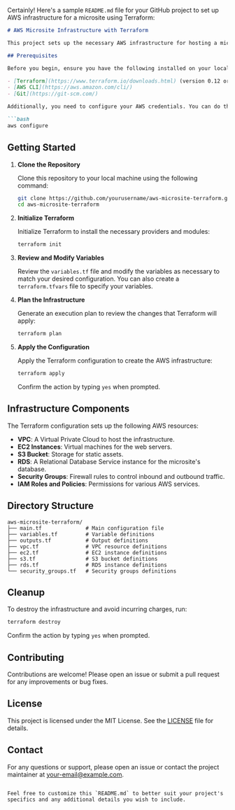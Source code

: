 Certainly! Here's a sample `README.md` file for your GitHub project to set up AWS infrastructure for a microsite using Terraform:

```markdown
# AWS Microsite Infrastructure with Terraform

This project sets up the necessary AWS infrastructure for hosting a microsite using Terraform. It includes configurations for various AWS services such as VPC, EC2, S3, RDS, and more.

## Prerequisites

Before you begin, ensure you have the following installed on your local machine:

- [Terraform](https://www.terraform.io/downloads.html) (version 0.12 or later)
- [AWS CLI](https://aws.amazon.com/cli/)
- [Git](https://git-scm.com/)

Additionally, you need to configure your AWS credentials. You can do this by running:

```bash
aws configure
```

## Getting Started

1. **Clone the Repository**

   Clone this repository to your local machine using the following command:

   ```bash
   git clone https://github.com/yourusername/aws-microsite-terraform.git
   cd aws-microsite-terraform
   ```

2. **Initialize Terraform**

   Initialize Terraform to install the necessary providers and modules:

   ```bash
   terraform init
   ```

3. **Review and Modify Variables**

   Review the `variables.tf` file and modify the variables as necessary to match your desired configuration. You can also create a `terraform.tfvars` file to specify your variables.

4. **Plan the Infrastructure**

   Generate an execution plan to review the changes that Terraform will apply:

   ```bash
   terraform plan
   ```

5. **Apply the Configuration**

   Apply the Terraform configuration to create the AWS infrastructure:

   ```bash
   terraform apply
   ```

   Confirm the action by typing `yes` when prompted.

## Infrastructure Components

The Terraform configuration sets up the following AWS resources:

- **VPC**: A Virtual Private Cloud to host the infrastructure.
- **EC2 Instances**: Virtual machines for the web servers.
- **S3 Bucket**: Storage for static assets.
- **RDS**: A Relational Database Service instance for the microsite's database.
- **Security Groups**: Firewall rules to control inbound and outbound traffic.
- **IAM Roles and Policies**: Permissions for various AWS services.

## Directory Structure

```
aws-microsite-terraform/
├── main.tf              # Main configuration file
├── variables.tf         # Variable definitions
├── outputs.tf           # Output definitions
├── vpc.tf               # VPC resource definitions
├── ec2.tf               # EC2 instance definitions
├── s3.tf                # S3 bucket definitions
├── rds.tf               # RDS instance definitions
└── security_groups.tf   # Security groups definitions
```

## Cleanup

To destroy the infrastructure and avoid incurring charges, run:

```bash
terraform destroy
```

Confirm the action by typing `yes` when prompted.

## Contributing

Contributions are welcome! Please open an issue or submit a pull request for any improvements or bug fixes.

## License

This project is licensed under the MIT License. See the [LICENSE](LICENSE) file for details.

## Contact

For any questions or support, please open an issue or contact the project maintainer at [your-email@example.com](mailto:your-email@example.com).

```

Feel free to customize this `README.md` to better suit your project's specifics and any additional details you wish to include.